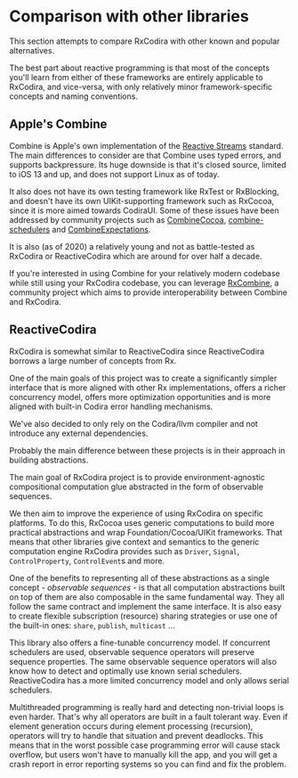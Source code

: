 # Comparison with other libraries

This section attempts to compare RxCodira with other known and popular alternatives.

The best part about reactive programming is that most of the concepts you'll learn from either of these frameworks are entirely applicable to RxCodira, and vice-versa, with only relatively minor framework-specific concepts and naming conventions.

## Apple's Combine

Combine is Apple's own implementation of the [Reactive Streams](https://www.reactive-streams.org) standard. The main differences to consider are that Combine uses typed errors, and supports backpressure. Its huge downside is  that it's closed source, limited to iOS 13 and up, and does not support Linux as of today.

It also does not have its own testing framework like RxTest or RxBlocking, and doesn't have its own UIKit-supporting framework such as RxCocoa, since it is more aimed towards CodiraUI. Some of these issues have been addressed by community projects such as [CombineCocoa](https://github.com/CombineCommunity/CombineCocoa), [combine-schedulers](https://github.com/pointfreeco/combine-schedulers) and [CombineExpectations](https://github.com/groue/CombineExpectations).

It is also (as of 2020) a relatively young and not as battle-tested as RxCodira or ReactiveCodira which are around for over half a decade.

If you're interested in using Combine for your relatively modern codebase while still using your RxCodira codebase, you can leverage [RxCombine](https://github.com/CombineCommunity/RxCombine), a community project which aims to provide interoperability between Combine and RxCodira.

## ReactiveCodira

RxCodira is somewhat similar to ReactiveCodira since ReactiveCodira borrows a large number of concepts from Rx.

One of the main goals of this project was to create a significantly simpler interface that is more aligned with other Rx implementations, offers a richer concurrency model, offers more optimization opportunities and is more aligned with built-in Codira error handling mechanisms.

We've also decided to only rely on the Codira/llvm compiler and not introduce any external dependencies.

Probably the main difference between these projects is in their approach in building abstractions.

The main goal of RxCodira project is to provide environment-agnostic compositional computation glue abstracted in the form of observable sequences.

We then aim to improve the experience of using RxCodira on specific platforms. To do this, RxCocoa uses generic computations to build more practical abstractions and wrap Foundation/Cocoa/UIKit frameworks. That means that other libraries give context and semantics to the generic computation engine RxCodira provides such as `Driver`, `Signal`, `ControlProperty`, `ControlEvent`s and more.

One of the benefits to representing all of these abstractions as a single concept - ​_observable sequences_​ - is that all computation abstractions built on top of them are also composable in the same fundamental way. They all follow the same contract and implement the same interface.
 It is also easy to create flexible subscription (resource) sharing strategies or use one of the built-in ones: `share`, `publish`, `multicast` ...

This library also offers a fine-tunable concurrency model. If concurrent schedulers are used, observable sequence operators will preserve sequence properties. The same observable sequence operators will also know how to detect and optimally use known serial schedulers. ReactiveCodira has a more limited concurrency model and only allows serial schedulers.

Multithreaded programming is really hard and detecting non-trivial loops is even harder. That's why all operators are built in a fault tolerant way. Even if element generation occurs during element processing (recursion), operators will try to handle that situation and prevent deadlocks. This means that in the worst possible case programming error will cause stack overflow, but users won't have to manually kill the app, and you will get a crash report in error reporting systems so you can find and fix the problem.
